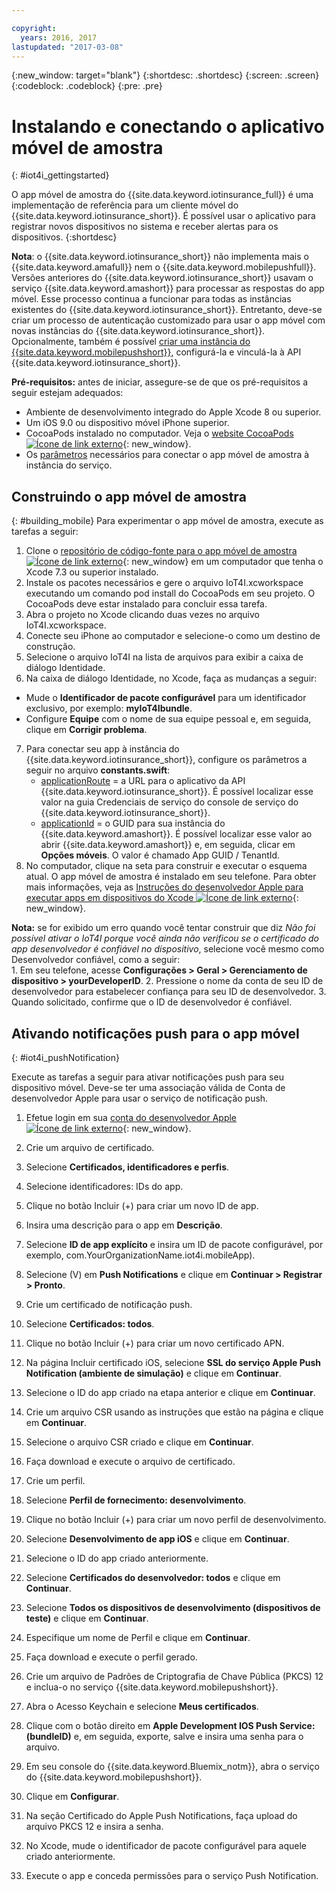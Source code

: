 ```yaml
---

copyright:
  years: 2016, 2017
lastupdated: "2017-03-08"
---
```


<!-- Common attributes used in the template are defined as follows: -->
{:new_window: target="blank"}
{:shortdesc: .shortdesc}
{:screen: .screen}
{:codeblock: .codeblock}
{:pre: .pre}


<!-- {{site.data.keyword.iotinsurance_full}}  {{site.data.keyword.iotinsurance_short}}  -->


# Instalando e conectando o aplicativo móvel de amostra
{: #iot4i_gettingstarted}

O app móvel de amostra do {{site.data.keyword.iotinsurance_full}} é uma implementação de referência para um cliente móvel do {{site.data.keyword.iotinsurance_short}}. É possível usar o aplicativo para registrar novos dispositivos no sistema e receber alertas para os dispositivos.
{:shortdesc}

**Nota**: o {{site.data.keyword.iotinsurance_short}} não implementa mais o {{site.data.keyword.amafull}} nem o {{site.data.keyword.mobilepushfull}}. Versões anteriores do {{site.data.keyword.iotinsurance_short}} usavam o serviço {{site.data.keyword.amashort}} para processar as respostas do app móvel. Esse processo continua a funcionar para todas as instâncias existentes do {{site.data.keyword.iotinsurance_short}}. Entretanto, deve-se criar um processo de autenticação customizado para usar o app móvel com novas instâncias do
{{site.data.keyword.iotinsurance_short}}. Opcionalmente, também é possível [criar uma instância do {{site.data.keyword.mobilepushshort}}](../mobilepush/index.html), configurá-la e vinculá-la à API {{site.data.keyword.iotinsurance_short}}.

**Pré-requisitos:** antes de iniciar, assegure-se de que os pré-requisitos a seguir estejam adequados:
  - Ambiente de desenvolvimento integrado do Apple Xcode 8 ou superior.
  - Um iOS 9.0 ou dispositivo móvel iPhone superior.
  - CocoaPods instalado no computador. Veja o [website CocoaPods ![Ícone de link externo](../../icons/launch-glyph.svg)](https://guides.cocoapods.org/using/getting-started.html){: new_window}.
  - Os [parâmetros](#iot4i_mobileParam) necessários para conectar o app móvel de amostra à instância do serviço.

## Construindo o app móvel de amostra
{: #building_mobile}
Para experimentar o app móvel de amostra, execute as tarefas a seguir:

1. Clone o [repositório de código-fonte para o app móvel de amostra ![Ícone de link externo](../../icons/launch-glyph.svg)](https://github.com/ibm-watson-iot/ioti-mobile){: new_window} em um computador que tenha o Xcode 7.3 ou superior instalado.
2. Instale os pacotes necessários e gere o arquivo IoT4I.xcworkspace executando um comando pod install do CocoaPods em seu projeto. O CocoaPods deve estar instalado para concluir essa tarefa.
3. Abra o projeto no Xcode clicando duas vezes no arquivo IoT4I.xcworkspace.
4. Conecte seu iPhone ao computador e selecione-o como um destino de construção.
5. Selecione o arquivo IoT4I na lista de arquivos para exibir a caixa de diálogo Identidade.
6. Na caixa de diálogo Identidade, no Xcode, faça as mudanças a seguir:
  - Mude o **Identificador de pacote configurável** para um identificador exclusivo, por exemplo: **myIoT4Ibundle**.
  - Configure **Equipe** com o nome de sua equipe pessoal e, em seguida, clique em **Corrigir problema**.
7. Para conectar seu app à instância do {{site.data.keyword.iotinsurance_short}}, configure os parâmetros a seguir no arquivo **constants.swift**:  
    - [applicationRoute](#iot4i_mobileParam) = a URL para o aplicativo da API {{site.data.keyword.iotinsurance_short}}. É possível localizar esse valor na guia Credenciais de serviço do console de serviço do {{site.data.keyword.iotinsurance_short}}.
    - [applicationId](#iot4i_mobileParam) = o GUID para sua instância do {{site.data.keyword.amashort}}. É possível localizar esse valor ao abrir {{site.data.keyword.amashort}} e, em seguida, clicar em **Opções móveis**.  O valor é chamado App GUID / TenantId.
8. No computador, clique na seta para construir e executar o esquema atual. O app móvel de amostra é instalado em seu telefone. Para obter mais informações, veja as [Instruções do desenvolvedor Apple para executar apps em dispositivos do Xcode ![Ícone de link externo](../../icons/launch-glyph.svg)](https://developer.apple.com/library/mac/documentation/IDEs/Conceptual/AppDistributionGuide/LaunchingYourApponDevices/LaunchingYourApponDevices.html){: new_window}.

  **Nota:** se for exibido um erro quando você tentar construir que diz *Não foi possível ativar o IoT4I porque você ainda não verificou se o certificado do app desenvolvedor é confiável no dispositivo*, selecione você mesmo como Desenvolvedor confiável, como a seguir:  
    1. Em seu telefone, acesse **Configurações > Geral > Gerenciamento de dispositivo > yourDeveloperID**.
    2. Pressione o nome da conta de seu ID de desenvolvedor para estabelecer confiança para seu ID de desenvolvedor.
    3. Quando solicitado, confirme que o ID de desenvolvedor é confiável.

## Ativando notificações push para o app móvel
{: #iot4i_pushNotification}

Execute as tarefas a seguir para ativar notificações push para seu dispositivo móvel. Deve-se ter uma associação válida de Conta de desenvolvedor Apple para usar o serviço de notificação push.

1. Efetue login em sua [conta do desenvolvedor Apple ![Ícone de link externo](../../icons/launch-glyph.svg)](https://developer.apple.com/account){: new_window}.

2. Crie um arquivo de certificado.
  1. Selecione **Certificados, identificadores e perfis**.
  2. Selecione identificadores: IDs do app.
  3. Clique no botão Incluir (+) para criar um novo ID de app.
  4. Insira uma descrição para o app em **Descrição**.
  5. Selecione **ID de app explícito** e insira um ID de pacote configurável, por exemplo, com.YourOrganizationName.iot4i.mobileApp).
  6. Selecione (V) em **Push Notifications** e clique em **Continuar > Registrar > Pronto**.

3. Crie um certificado de notificação push.
  1. Selecione **Certificados: todos**.
  2. Clique no botão Incluir (+) para criar um novo certificado APN.
  3. Na página Incluir certificado iOS, selecione **SSL do serviço Apple Push Notification (ambiente de simulação)** e clique em **Continuar**.
  4. Selecione o ID do app criado na etapa anterior e clique em **Continuar**.
  5. Crie um arquivo CSR usando as instruções que estão na página e clique em **Continuar**.
  6. Selecione o arquivo CSR criado e clique em **Continuar**.
  7. Faça download e execute o arquivo de certificado.

4. Crie um perfil.
  1. Selecione **Perfil de fornecimento: desenvolvimento**.
  2. Clique no botão Incluir (+) para criar um novo perfil de desenvolvimento.
  3. Selecione **Desenvolvimento de app iOS** e clique em **Continuar**.
  4. Selecione o ID do app criado anteriormente.
  5. Selecione **Certificados do desenvolvedor: todos** e clique em **Continuar**.
  5. Selecione **Todos os dispositivos de desenvolvimento (dispositivos de teste)** e clique em **Continuar**.
  6. Especifique um nome de Perfil e clique em **Continuar**.
  7. Faça download e execute o perfil gerado.

5. Crie um arquivo de Padrões de Criptografia de Chave Pública (PKCS) 12 e inclua-o no serviço {{site.data.keyword.mobilepushshort}}.
  1. Abra o Acesso Keychain e selecione **Meus certificados**.
  2. Clique com o botão direito em **Apple Development IOS Push Service: (bundleID)** e, em seguida, exporte, salve e insira uma senha para o arquivo.
  3. Em seu console do {{site.data.keyword.Bluemix_notm}}, abra o serviço do {{site.data.keyword.mobilepushshort}}.
  4. Clique em **Configurar**.
  5. Na seção Certificado do Apple Push Notifications, faça upload do arquivo PKCS 12 e insira a senha.
  6. No Xcode, mude o identificador de pacote configurável para aquele criado anteriormente.
  7. Execute o app e conceda permissões para o serviço Push Notification.
